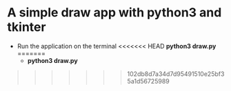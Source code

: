 # A simple draw app with python3 and tkinter

- Run the application on the terminal
<<<<<<< HEAD
     **python3 draw.py**
=======
     - **python3 draw.py**
>>>>>>> 102db8d7a34d7d95491510e25bf35a1d56725989
